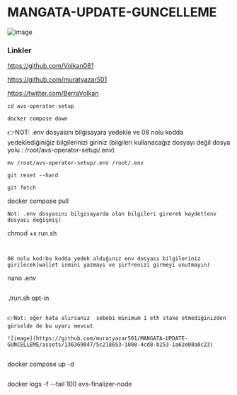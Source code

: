 # MANGATA-UPDATE-GUNCELLEME

![image](https://github.com/muratyazar501/MANGATA-UPDATE-GUNCELLEME/assets/136369047/0734ac15-4038-4a13-9f68-4888c29eb916)

### Linkler

https://github.com/Volkan081

https://github.com/muratyazar501

https://twitter.com/BerraVolkan




```
cd avs-operator-setup
```
```
docker compose down
```
👉NOT: .env dosyasını bilgisayara yedekle ve 08 nolu kodda yedeklediğiniğiz bilgilerinizi giriniz (bilgileri kullanacağız dosyayı değil dosya yolu : /root/avs-operator-setup/.env)
```
mv /root/avs-operator-setup/.env /root/.env
```
```
git reset --hard
```
```
git fetch
```

docker compose pull
```
Not: .env dosyasını bilgisayarda olan bilgileri girerek kaydet(env dosyası değişmiş)
```
chmod +x run.sh
```


08 nolu kod:bu kodda yedek aldığınız env dosyası bilgileriniz girilecek(wallet ismini yazmayı ve şirfrenizi girmeyi unutmayın)
```
nano .env
```

```
./run.sh opt-in
```

👉Not: eğer hata alırsanız  sebebi minimum 1 eth stake etmediğinizden görselde de bu uyarı mevcut

![image](https://github.com/muratyazar501/MANGATA-UPDATE-GUNCELLEME/assets/136369047/5c218653-1008-4cd8-b253-1a62e08a0c23)


```
docker compose up -d
```

```
docker logs -f --tail 100 avs-finalizer-node
```
